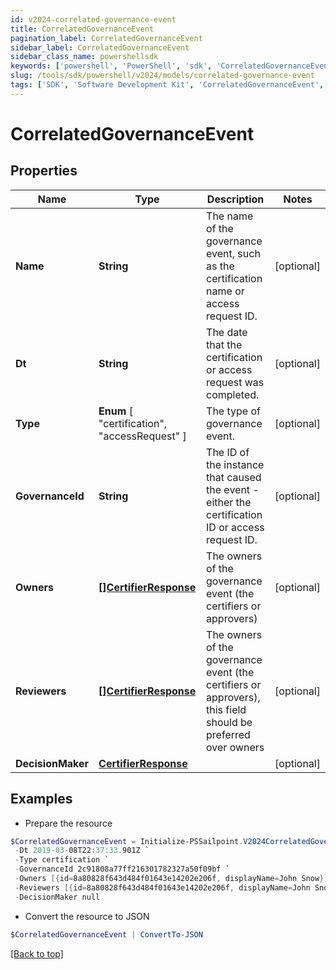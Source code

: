 ```yaml
---
id: v2024-correlated-governance-event
title: CorrelatedGovernanceEvent
pagination_label: CorrelatedGovernanceEvent
sidebar_label: CorrelatedGovernanceEvent
sidebar_class_name: powershellsdk
keywords: ['powershell', 'PowerShell', 'sdk', 'CorrelatedGovernanceEvent', 'V2024CorrelatedGovernanceEvent'] 
slug: /tools/sdk/powershell/v2024/models/correlated-governance-event
tags: ['SDK', 'Software Development Kit', 'CorrelatedGovernanceEvent', 'V2024CorrelatedGovernanceEvent']
---
```



# CorrelatedGovernanceEvent

## Properties

Name | Type | Description | Notes
------------ | ------------- | ------------- | -------------
**Name** | **String** | The name of the governance event, such as the certification name or access request ID. | [optional] 
**Dt** | **String** | The date that the certification or access request was completed. | [optional] 
**Type** |  **Enum** [  "certification",    "accessRequest" ] | The type of governance event. | [optional] 
**GovernanceId** | **String** | The ID of the instance that caused the event - either the certification ID or access request ID. | [optional] 
**Owners** | [**[]CertifierResponse**](certifier-response) | The owners of the governance event (the certifiers or approvers) | [optional] 
**Reviewers** | [**[]CertifierResponse**](certifier-response) | The owners of the governance event (the certifiers or approvers), this field should be preferred over owners | [optional] 
**DecisionMaker** | [**CertifierResponse**](certifier-response) |  | [optional] 

## Examples

- Prepare the resource
```powershell
$CorrelatedGovernanceEvent = Initialize-PSSailpoint.V2024CorrelatedGovernanceEvent  -Name Manager Certification for Jon Snow `
 -Dt 2019-03-08T22:37:33.901Z `
 -Type certification `
 -GovernanceId 2c91808a77ff216301782327a50f09bf `
 -Owners [{id=8a80828f643d484f01643e14202e206f, displayName=John Snow}] `
 -Reviewers [{id=8a80828f643d484f01643e14202e206f, displayName=John Snow}] `
 -DecisionMaker null
```

- Convert the resource to JSON
```powershell
$CorrelatedGovernanceEvent | ConvertTo-JSON
```


[[Back to top]](#) 

